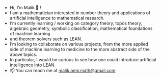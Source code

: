 - Hi, I’m Malik 👋 !
- I am a mathematician interested in number theory and applications of artificial intelligence to mathematical research. 
- I’m currently learning / working on category theory, topos theory, algebraic geometry, symbolic classification, mathematical foundations of machine learning 
- and theorem solvers such as LEAN.
- I’m looking to collaborate on various projects, from the more applied side of machine learning to medicine to the more abstract side of the above topics. 
- In particular, I would be curious to see how one could introduce artificial intelligence into LEAN.
- 📫 You can reach me at malik.amir.math@gmail.com 

<!---
malik-amir/malik-amir is a ✨ special ✨ repository because its `README.md` (this file) appears on your GitHub profile.
You can click the Preview link to take a look at your changes.
--->
